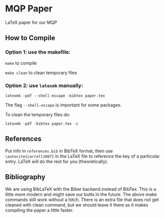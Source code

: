 # MQP Paper

LaTeX paper for our MQP

## How to Compile

### Option 1: use the makefile:

`make` to compile

`make clean` to clean temporary files

### Option 2: use `latexmk` manually:

`latexmk -pdf --shell-escape -bibtex paper.tex`

The flag `--shell-escape` is important for some packages.

To clean the temporary files do:

`latexmk -pdf -bibtex paper.tex -c`

## References

Put info in `references.bib` in BibTeX format, then use
`\autocite{carroll2007}` in the LaTeX file to reference the key of a particular
entry. LaTeX will do the rest for you (theoretically).

## Bibliography

We are using BibLaTeX with the Biber backend instead of BibTex. This is a
little more modern and might save our butts in the future. The above make
commands still work without a hitch. There is an extra file that does not get
cleaned with clean command, but we should leave it there as it makes compiling
the paper a little faster.
